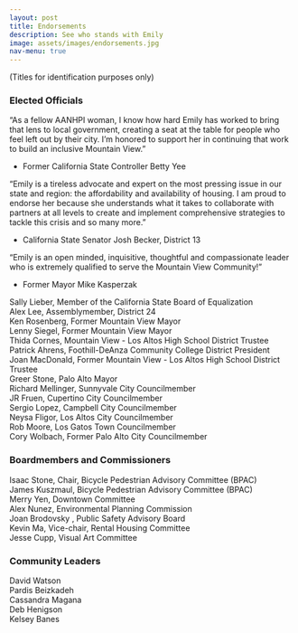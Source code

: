 ```yaml
---
layout: post
title: Endorsements
description: See who stands with Emily
image: assets/images/endorsements.jpg
nav-menu: true
---
```

(Titles for identification purposes only)  
### Elected Officials  

“As a fellow AANHPI woman, I know how hard Emily has worked to bring that lens to local government, creating a seat at the table for people who feel left out by their city. I’m honored to support her in continuing that work to build an inclusive Mountain View.”  
- Former California State Controller Betty Yee  
  
“Emily is a tireless advocate and expert on the most pressing issue in our state and region: the affordability and availability of housing. I am proud to endorse her because she understands what it takes to collaborate with partners at all levels to create and implement comprehensive strategies to tackle this crisis and so many more.”  
- California State Senator Josh Becker, District 13  

“Emily is an open minded, inquisitive, thoughtful and compassionate leader who is extremely qualified to serve the Mountain View Community!”  
- Former Mayor Mike Kasperzak

Sally Lieber, Member of the California State Board of Equalization  
Alex Lee, Assemblymember, District 24  
Ken Rosenberg, Former Mountain View Mayor  
Lenny Siegel, Former Mountain View Mayor  
Thida Cornes, Mountain View - Los Altos High School District Trustee  
Patrick Ahrens, Foothill-DeAnza Community College District President  
Joan MacDonald, Former Mountain View - Los Altos High School District Trustee  
Greer Stone, Palo Alto Mayor  
Richard Mellinger, Sunnyvale City Councilmember   
JR Fruen, Cupertino City Councilmember  
Sergio Lopez, Campbell City Councilmember  
Neysa Fligor, Los Altos City Councilmember  
Rob Moore, Los Gatos Town Councilmember  
Cory Wolbach, Former Palo Alto City Councilmember  

### Boardmembers and Commissioners  
Isaac Stone, Chair, Bicycle Pedestrian Advisory Committee (BPAC)  
James Kuszmaul, Bicycle Pedestrian Advisory Committee (BPAC)  
Merry Yen, Downtown Committee  
Alex Nunez, Environmental Planning Commission  
Joan Brodovsky , Public Safety Advisory Board  
Kevin Ma, Vice-chair, Rental Housing Committee  
Jesse Cupp, Visual Art Committee  

### Community Leaders
David Watson  
Pardis Beizkadeh  
Cassandra Magana  
Deb Henigson  
Kelsey Banes  